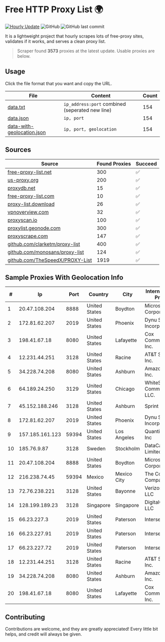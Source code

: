 
# Free HTTP Proxy List 🌍

[![Hourly Update](https://github.com/mertguvencli/http-proxy-list/actions/workflows/main.yml/badge.svg?branch=main)](https://github.com/mertguvencli/http-proxy-list/actions/workflows/main.yml)
![GitHub](https://img.shields.io/github/license/mertguvencli/http-proxy-list)
![GitHub last commit](https://img.shields.io/github/last-commit/mertguvencli/http-proxy-list)

It is a lightweight project that hourly scrapes lots of free-proxy sites, validates if it works, and serves a clean proxy list.


> Scraper found **3573** proxies at the latest update. Usable proxies are below.

## Usage

Click the file format that you want and copy the URL.


|File|Content|Count|
|----|-------|-----|
|[data.txt](https://raw.githubusercontent.com/mertguvencli/http-proxy-list/main/proxy-list/data.txt)|`ip_address:port` combined (seperated new line)|154|
|[data.json](https://raw.githubusercontent.com/mertguvencli/http-proxy-list/main/proxy-list/data.json)|`ip, port`|154|
|[data-with-geolocation.json](https://raw.githubusercontent.com/mertguvencli/http-proxy-list/main/proxy-list/data-with-geolocation.json)|`ip, port, geolocation`|154|

## Sources

|Source|Found Proxies|Succeed|
|------|-------------|-------|
|[free-proxy-list.net](https://free-proxy-list.net)|300|✅|
|[us-proxy.org](https://www.us-proxy.org)|200|✅|
|[proxydb.net](http://proxydb.net)|15|✅|
|[free-proxy-list.com](https://free-proxy-list.com/?page=&port=&type%5B%5D=http&type%5B%5D=https&up_time=0&search=Search)|10|✅|
|[proxy-list.download](https://www.proxy-list.download/HTTP)|26|✅|
|[vpnoverview.com](https://vpnoverview.com/privacy/anonymous-browsing/free-proxy-servers)|32|✅|
|[proxyscan.io](https://www.proxyscan.io)|100|✅|
|[proxylist.geonode.com](https://proxylist.geonode.com/api/proxy-list?limit=300&page=1&sort_by=lastChecked&sort_type=desc&protocols=http,https)|300|✅|
|[proxyscrape.com](https://api.proxyscrape.com/v2/?request=displayproxies&protocol=http&timeout=10000&country=all&ssl=all&anonymity=all)|147|✅|
|[github.com/clarketm/proxy-list](https://raw.githubusercontent.com/clarketm/proxy-list/master/proxy-list-raw.txt)|400|✅|
|[github.com/monosans/proxy-list](https://raw.githubusercontent.com/monosans/proxy-list/main/proxies/http.txt)|124|✅|
|[github.com/TheSpeedX/PROXY-List](https://raw.githubusercontent.com/TheSpeedX/PROXY-List/master/http.txt)|1919|✅|


## Sample Proxies With Geolocation Info

|#|Ip|Port|Country|City|Internet Service Provider|
|-|--|----|-------|----|-------------------------|
|1|20.47.108.204|8888|United States|Boydton|Microsoft Corporation|
|2|172.81.62.207|2019|United States|Phoenix|Dynu Systems Incorporated|
|3|198.41.67.18|8080|United States|Lafayette|Cox Communications Inc.|
|4|12.231.44.251|3128|United States|Racine|AT&T Services, Inc.|
|5|34.228.74.208|8080|United States|Ashburn|Amazon.com, Inc.|
|6|64.189.24.250|3129|United States|Chicago|WhiteSky Communications, LLC.|
|7|45.152.188.246|3128|United States|Ashburn|Sprint|
|8|172.81.62.207|2019|United States|Phoenix|Dynu Systems Incorporated|
|9|157.185.161.123|59394|United States|Los Angeles|Quantil Networks Inc|
|10|185.76.9.87|3128|Sweden|Stockholm|DataCamp Limited|
|11|20.47.108.204|8888|United States|Boydton|Microsoft Corporation|
|12|216.238.74.45|59394|Mexico|Mexico City|The Constant Company|
|13|72.76.238.221|3128|United States|Bayonne|Verizon Online LLC|
|14|128.199.189.23|3128|Singapore|Singapore|DigitalOcean, LLC|
|15|66.23.227.3|2019|United States|Paterson|Interserver|
|16|66.23.227.91|2019|United States|Paterson|Interserver|
|17|66.23.227.72|2019|United States|Paterson|Interserver|
|18|12.231.44.251|3128|United States|Racine|AT&T Services, Inc.|
|19|34.228.74.208|8080|United States|Ashburn|Amazon.com, Inc.|
|20|198.41.67.18|8080|United States|Lafayette|Cox Communications Inc.|



## Contributing

Contributions are welcome, and they are greatly appreciated! Every
little bit helps, and credit will always be given.

